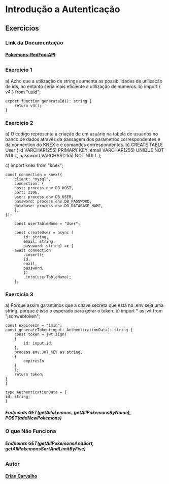 # Introdução a Autenticação

## Exercicios

### Link da Documentação

#### [Pokemons-RedFox-API](https://documenter.getpostman.com/view/16817790/UVC3kTiC)

##

### Exercicio 1
a) Acho que a utilização de strings aumenta as possibilidades de utilização de ids, no entanto seria mais eficiente a utilização de numeros.
b)
 import { v4 } from "uuid";

    export function generateId(): string {
        return v4();
    }

### Exercicio 2
a) O codigo representa a criação de um usuário na tabela de usuarios no banco de dados através da passagem dos parametros correspondentes e da connection do KNEX e e comandos correspondentes.
b)
    CREATE TABLE User (
        id VARCHAR(255) PRIMARY KEY,
        email VARCHAR(255) UNIQUE NOT NULL,
        password VARCHAR(255) NOT NULL
    );

c) 
    import knex from "knex";


    const connection = knex({
        client: "mysql",
        connection: {
        host: process.env.DB_HOST,
        port: 3306,
        user: process.env.DB_USER,
        password: process.env.DB_PASSWORD,
        database: process.env.DB_DATABASE_NAME,
        },
    });

        const userTableName = "User";

        const createUser = async (
            id: string, 
            email: string, 
            password: string) => {
        await connection
            .insert({
            id,
            email,
            password,
            })
            .into(userTableName);
        };

### Exercicio 3
a) Porque assim garantimos que a chave secreta que está no .env seja uma string, porque é isso o esperado para gerar o token.
b)
    import * as jwt from "jsonwebtoken";

    const expiresIn = "1min";
    const generateToken(input: AuthenticationData): string {
        const token = jwt.sign(
        {
            id: input.id,
        },
        process.env.JWT_KEY as string,
        {
            expiresIn
        }
        );
        return token;
    }
    }

    type AuthenticationData = {
    id: string;
    }

##### Endpoints GET(getAllokemons, getAllPokemonsByName), POST(addNewPokemons)

### O que Não Funciona

##### Endpoints GET(getAllPokemonsAndSort, getAllPokemonsSortAndLimitByFive)

##

### Autor 
#### [Erlan Carvalho](https://github.com/Carvalho001)
